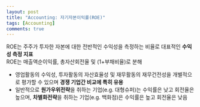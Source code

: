 ```yaml
---
layout: post
title: "Accounting: 자기자본이익률(ROE)"
tags: [Accounting]
comments: true
---
```


ROE는 주주가 투자한 자본에 대한 전반적인 수익성을 측정하는 비율로 대표적인 **수익성 측정 지표**  
ROE는 매출액순이익률, 총자산회전율 및 (1+부채비율)로 분해  
- 영업활동의 수익성, 투자활동의 자산효율성 및 재무활동의 재무건전성을 개별적으로 평가할 수 있으며 **경쟁 기업간 비교에 특히 유용**
- 일반적으로 **원가우위전략**을 취하는 기업(e.g. 대형슈퍼)는 수익률은 낮고 회전율은 높으며, **차별화전략**을 취하는 기업(e.g. 백화점)은 수익률은 높고 회전율은 낮음

